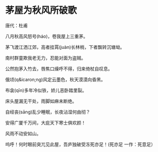 # 茅屋为秋风所破歌
唐代：杜甫

八月秋高风怒号(h&aacute;o)，卷我屋上三重茅。

茅飞渡江洒江郊，高者挂罥(ju&agrave;n)长林梢，下者飘转沉塘坳。

南村群童欺我老无力，忍能对面为盗贼。

公然抱茅入竹去，唇焦口燥呼不得，归来倚杖自叹息。

俄顷(q&icaron;ng)风定云墨色，秋天漠漠向昏黑。

布衾(q&imacr;n)多年冷似铁，娇儿恶卧踏里裂。

床头屋漏无干处，雨脚如麻未断绝。

自经丧(s&amacr;ng)乱少睡眠，长夜沾湿何由彻？

安得广厦千万间，大庇天下寒士俱欢颜！

风雨不动安如山。

呜呼！何时眼前突兀见此屋，吾庐独破受冻死亦足！(死亦足 一作：死意足）